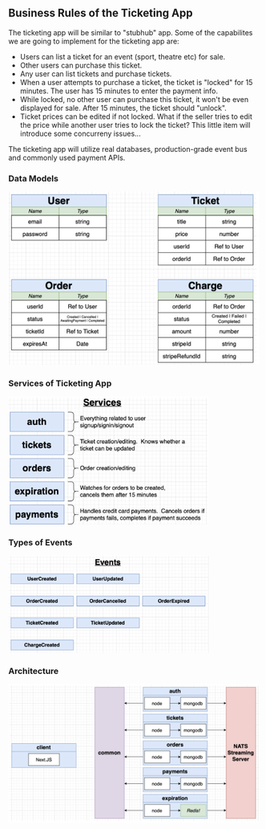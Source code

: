 ## Business Rules of the Ticketing App

The ticketing app will be similar to "stubhub" app. Some of the capabilites we are going to implement for the ticketing app are:

- Users can list a ticket for an event (sport, theatre etc) for sale.
- Other users can purchase this ticket.
- Any user can list tickets and purchase tickets.
- When a user attempts to purchase a ticket, the ticket is "locked" for 15 minutes. The user has 15 minutes to enter the payment info.
- While locked, no other user can purchase this ticket, it won't be even displayed for sale. After 15 minutes, the ticket should "unlock".
- Ticket prices can be edited if not locked. What if the seller tries to edit the price while another user tries to lock the ticket? This little item will introduce some concurreny issues...

The ticketing app will utilize real databases, production-grade event bus and commonly used payment APIs.

### Data Models

<p>
<img src="../images/01-data-models.png" alt="drawing" width="500"/>
</p>

### Services of Ticketing App

<p>
<img src="../images/02-services-of-ticketing-app.png" alt="drawing" width="400"/>
</p>

### Types of Events

<p>
<img src="../images/03-events-of-ticketing.png" alt="drawing" width="400"/>
</p>

### Architecture

<p>
<img src="../images/04-architecture.png" alt="drawing" width="500"/>
</p>
